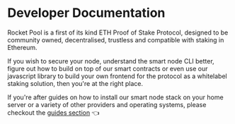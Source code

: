 # Developer Documentation

Rocket Pool is a first of its kind ETH Proof of Stake Protocol, designed to be community owned, decentralised, trustless and compatible with staking in Ethereum.

If you wish to secure your node, understand the smart node CLI better, figure out how to build on top of our smart contracts or even use our javascript library to build your own frontend for the protocol as a whitelabel staking solution, then you're at the right place.

If you're after guides on how to install our smart node stack on your home server or a variety of other providers and operating systems, please checkout the [guides section](/guides/) :point_left:

